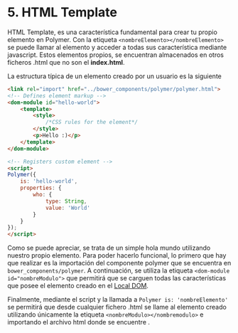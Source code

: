 # 5. HTML Template

HTML Template, es una característica fundamental para crear tu propio elemento en Polymer. Con la etiqueta `<nombreElemento></nombreElemento>` se puede llamar al elemento y acceder a todas sus característica mediante javascript. Estos elementos propios, se encuentran almacenados en otros ficheros .html que no son el **index.html**.

La estructura típica de un elemento creado por un usuario es la siguiente

```html
<link rel="import" href="../bower_components/polymer/polymer.html">
<!-- Defines element markup -->
<dom-module id="hello-world">
    <template>
    	<style>
    		/*CSS rules for the element*/
    	</style>
        <p>Hello :)</p>
    </template>
</dom-module>

<!-- Registers custom element -->
<script>
Polymer({
    is: 'hello-world',
    properties: {
        who: {
            type: String,
            value: 'World'
        }
    }
});
</script>
```

Como se puede apreciar, se trata de un simple hola mundo utilizando nuestro propio elemento. Para poder hacerlo funcional, lo primero que hay que realizar es la importación del componente polymer que se encuentra en `bower_components/polymer`. A continuación, se utiliza  la etiqueta `<dom-module id="nombreModulo">` que permitirá que se carguen todas las características que posee el elemento creado en el [Local DOM](./localDom.md).

Finalmente, mediante el script y la llamada a `Polymer is: 'nombreElemento'` se permitirá que desde cualquier fichero .html se llame al elemento creado utilizando únicamente la etiqueta  `<nombreModulo></nombremodulo>`  e importando el archivo html donde se encuentre .
